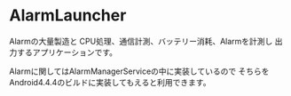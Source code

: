 # AlarmLauncher
Alarmの大量製造と
CPU処理、通信計測、バッテリー消耗、Alarmを計測し
出力するアプリケーションです。

Alarmに関してはAlarmManagerServiceの中に実装しているので
そちらをAndroid4.4.4のビルドに実装してもえると利用できます。
